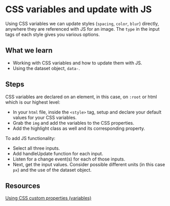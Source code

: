 # CSS variables and update with JS

Using CSS variables we can update styles (`spacing`, `color`, `blur`) directly, anywhere they are referenced with JS for an image. The `type` in the input tags of each style gives you various options.

## What we learn

- Working with CSS variables and how to update them with JS.
- Using the dataset object, `data-`.

## Steps

CSS variables are declared on an element, in this case, on `:root` or html which is our highest level:

- In your `html` file, inside the `<style>` tag, setup and declare your default values for your CSS variables.
- Grab the `img` and add the variables to the CSS properties.
- Add the highlight class as well and its corresponding property.

To add JS functionality:

- Select all three inputs.
- Add handleUpdate function for each input.
- Listen for a change event(s) for each of those inputs.
- Next, get the input values. Consider possible different units (in this case `px`) and the use of the dataset object.

## Resources

[Using CSS custom properties (variables)](https://developer.mozilla.org/en-US/docs/Web/CSS/Using_CSS_custom_properties)
